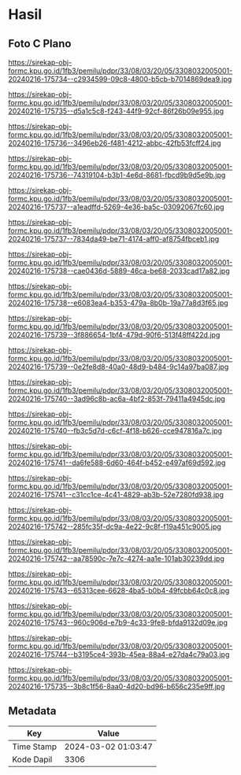 # Hasil

## Foto C Plano

https://sirekap-obj-formc.kpu.go.id/1fb3/pemilu/pdpr/33/08/03/20/05/3308032005001-20240216-175734--c2934599-09c8-4800-b5cb-b7014869dea9.jpg

https://sirekap-obj-formc.kpu.go.id/1fb3/pemilu/pdpr/33/08/03/20/05/3308032005001-20240216-175735--d5a1c5c8-f243-44f9-92cf-86f26b09e955.jpg

https://sirekap-obj-formc.kpu.go.id/1fb3/pemilu/pdpr/33/08/03/20/05/3308032005001-20240216-175736--3496eb26-f481-4212-abbc-42fb53fcff24.jpg

https://sirekap-obj-formc.kpu.go.id/1fb3/pemilu/pdpr/33/08/03/20/05/3308032005001-20240216-175736--74319104-b3b1-4e6d-8681-fbcd9b9d5e9b.jpg

https://sirekap-obj-formc.kpu.go.id/1fb3/pemilu/pdpr/33/08/03/20/05/3308032005001-20240216-175737--a1eadffd-5269-4e36-ba5c-03092067fc60.jpg

https://sirekap-obj-formc.kpu.go.id/1fb3/pemilu/pdpr/33/08/03/20/05/3308032005001-20240216-175737--7834da49-be71-4174-aff0-af8754fbceb1.jpg

https://sirekap-obj-formc.kpu.go.id/1fb3/pemilu/pdpr/33/08/03/20/05/3308032005001-20240216-175738--cae0436d-5889-46ca-be68-2033cad17a82.jpg

https://sirekap-obj-formc.kpu.go.id/1fb3/pemilu/pdpr/33/08/03/20/05/3308032005001-20240216-175738--e6083ea4-b353-479a-8b0b-19a77a8d3f65.jpg

https://sirekap-obj-formc.kpu.go.id/1fb3/pemilu/pdpr/33/08/03/20/05/3308032005001-20240216-175739--3f886654-1bf4-479d-90f6-513f48ff422d.jpg

https://sirekap-obj-formc.kpu.go.id/1fb3/pemilu/pdpr/33/08/03/20/05/3308032005001-20240216-175739--0e2fe8d8-40a0-48d9-b484-9c14a97ba087.jpg

https://sirekap-obj-formc.kpu.go.id/1fb3/pemilu/pdpr/33/08/03/20/05/3308032005001-20240216-175740--3ad96c8b-ac6a-4bf2-853f-79411a4945dc.jpg

https://sirekap-obj-formc.kpu.go.id/1fb3/pemilu/pdpr/33/08/03/20/05/3308032005001-20240216-175740--fb3c5d7d-c6cf-4f18-b626-cce947816a7c.jpg

https://sirekap-obj-formc.kpu.go.id/1fb3/pemilu/pdpr/33/08/03/20/05/3308032005001-20240216-175741--da6fe588-6d60-464f-b452-e497af69d592.jpg

https://sirekap-obj-formc.kpu.go.id/1fb3/pemilu/pdpr/33/08/03/20/05/3308032005001-20240216-175741--c31cc1ce-4c41-4829-ab3b-52e7280fd938.jpg

https://sirekap-obj-formc.kpu.go.id/1fb3/pemilu/pdpr/33/08/03/20/05/3308032005001-20240216-175742--285fc35f-dc9a-4e22-9c8f-f19a451c9005.jpg

https://sirekap-obj-formc.kpu.go.id/1fb3/pemilu/pdpr/33/08/03/20/05/3308032005001-20240216-175742--aa78590c-7e7c-4274-aa1e-101ab30239dd.jpg

https://sirekap-obj-formc.kpu.go.id/1fb3/pemilu/pdpr/33/08/03/20/05/3308032005001-20240216-175743--65313cee-6628-4ba5-b0b4-49fcbb64c0c8.jpg

https://sirekap-obj-formc.kpu.go.id/1fb3/pemilu/pdpr/33/08/03/20/05/3308032005001-20240216-175743--960c906d-e7b9-4c33-9fe8-bfda9132d09e.jpg

https://sirekap-obj-formc.kpu.go.id/1fb3/pemilu/pdpr/33/08/03/20/05/3308032005001-20240216-175744--b3195ce4-393b-45ea-88a4-e27da4c79a03.jpg

https://sirekap-obj-formc.kpu.go.id/1fb3/pemilu/pdpr/33/08/03/20/05/3308032005001-20240216-175735--3b8c1f56-8aa0-4d20-bd96-b656c235e9ff.jpg


## Metadata

| Key        | Value               |
| ---------- | ------------------- |
| Time Stamp | 2024-03-02 01:03:47 |
| Kode Dapil | 3306                |



